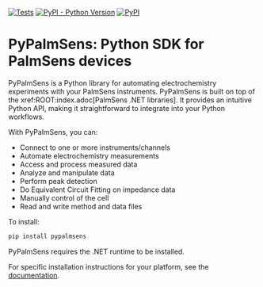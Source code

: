 [![Tests](https://github.com/PalmSens/PalmSens_SDK/actions/workflows/python-tests.yml/badge.svg)](https://github.com/PalmSens/PalmSens_SDK/actions/workflows/python-tests.yml)
[![PyPI - Python Version](https://img.shields.io/pypi/pyversions/pypalmsens)](https://pypi.org/project/pypalmsens/)
[![PyPI](https://img.shields.io/pypi/v/pypalmsens.svg?style=flat)](https://pypi.org/project/pypalmsens/)

# PyPalmSens: Python SDK for PalmSens devices

PyPalmSens is a Python library for automating electrochemistry experiments with your PalmSens instruments.
PyPalmSens is built on top of the xref:ROOT:index.adoc[PalmSens .NET libraries].
It provides an intuitive Python API, making it straightforward to integrate into your Python workflows.

With PyPalmSens, you can:

- Connect to one or more instruments/channels
- Automate electrochemistry measurements
- Access and process measured data
- Analyze and manipulate data
- Perform peak detection
- Do Equivalent Circuit Fitting on impedance data
- Manually control of the cell
- Read and write method and data files

To install:

```python
pip install pypalmsens
```

PyPalmSens requires the .NET runtime to be installed.

For specific installation instructions for your platform, see the
[documentation](https://palmsens.github.io/PalmSens_SDK/palmsens-sdk/python/index.html).
